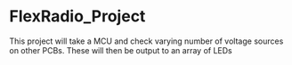 # FlexRadio_Project
This project will take a MCU and check varying number of voltage sources on other PCBs. These will then be output to an array of LEDs
